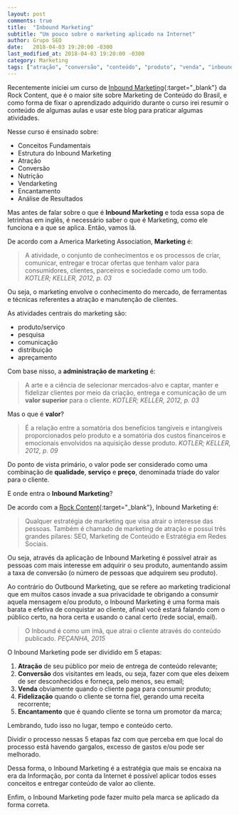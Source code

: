 ```yaml
---
layout: post
comments: true
title:  "Inbound Marketing"
subtitle: "Um pouco sobre o marketing aplicado na Internet"
author: Grupo SEO
date:   2018-04-03 19:20:00 -0300
last_modified_at: 2018-04-03 19:20:00 -0300
category: Marketing
tags: ["atração", "conversão", "conteúdo", "produto", "venda", "inbound", "outbound"]
---
```


Recentemente iniciei um curso de [Inbound Marketing][content_curso_inbound]{:target="_blank"} da Rock Content, que é o maior site sobre Marketing de Conteúdo do Brasil, e como forma de fixar o aprendizado adquirido durante o curso irei resumir o conteúdo de algumas aulas e usar este blog para praticar algumas atividades. 
  
Nesse curso é ensinado sobre:

* Conceitos Fundamentais
* Estrutura do Inbound Marketing
* Atração
* Conversão
* Nutrição
* Vendarketing
* Encantamento
* Análise de Resultados

Mas antes de falar sobre o que é **Inbound Marketing** e toda essa sopa de letrinhas em inglês, é necessário saber o que é Marketing, como ele funciona e a que se aplica. Então, vamos lá.

De acordo com a America Marketing Association, **Marketing** é:

> A atividade, o conjunto de conhecimentos e os processos de criar, comunicar, entregar e trocar ofertas que tenham valor para consumidores, clientes, parceiros e sociedade como um todo.
> <cite>KOTLER; KELLER, 2012, p. 03</cite>

Ou seja, o marketing envolve o conhecimento do mercado, de ferramentas e técnicas referentes a atração e manutenção de clientes.

As atividades centrais do marketing são:

* produto/serviço
* pesquisa
* comunicação
* distribuição
* apreçamento

Com base nisso, a **administração de marketing** é:

> A arte e a ciência de selecionar mercados-alvo e captar, manter e fidelizar clientes por meio da criação, entrega e comunicação de um **valor superior** para o cliente.
> <cite>KOTLER; KELLER, 2012, p. 03</cite>

Mas o que é **valor**?

> É a relação entre a somatória dos benefícios tangíveis e intangíveis proporcionados pelo produto e a somatória dos custos financeiros e emocionais envolvidos na aquisição desse produto. 
> <cite>KOTLER; KELLER, 2012, p. 09</cite>

Do ponto de vista primário, o valor pode ser considerado como uma combinação de **qualidade**, **serviço** e **preço**, denominada tríade do valor para o cliente.

E onde entra o **Inbound Marketing**?

De acordo com a [Rock Content][content_inbound]{:target="_blank"}, Inbound Marketing é:
> Qualquer estratégia de marketing que visa atrair o interesse das pessoas. Também é chamado de marketing de atração e possui três grandes pilares: SEO, Marketing de Conteúdo e Estratégia em Redes Sociais.

Ou seja, através da aplicação de Inbound Marketing é possível atrair as pessoas com mais interesse em adquirir o seu produto, aumentando assim a taxa de conversão (o número de pessoas que adquirem seu produto).

Ao contrário do Outbound Marketing, que se refere ao marketing tradicional que em muitos casos invade a sua privacidade te obrigando a consumir aquela mensagem e/ou produto, o Inbound Marketing é uma forma mais barata e efetiva de conquistar ao cliente, afinal você estará falando com o público certo, na hora certa e usando o canal certo (rede social, email).

> O Inbound é como um ímã, que atrai o cliente através do conteúdo publicado.
> <cite>PEÇANHA, 2015</cite>

O Inbound Marketing pode ser dividido em 5 etapas:

1. **Atração** de seu público por meio de entrega de conteúdo relevante;
2. **Conversão** dos visitantes em leads, ou seja, fazer com que eles deixem de ser desconhecidos e forneça, pelo menos, seu email;
3. **Venda** obviamente quando o cliente paga para consumir produto;
4. **Fidelização** quando o cliente se torna fiel, gerando uma receita recorrente;
5. **Encantamento** que é quando cliente se torna um promotor da marca;

Lembrando, tudo isso no lugar, tempo e conteúdo certo.

Dividir o processo nessas 5 etapas faz com que perceba em que local do processo está havendo gargalos, excesso de gastos e/ou pode ser melhorado.

Dessa forma, o Inbound Marketing é a estratégia que mais se encaixa na era da Informação, por conta da Internet é possível aplicar todos esses conceitos e entregar conteúdo de valor ao cliente.

Enfim, o Inbound Marketing pode fazer muito pela marca se aplicado da forma correta.


[content_curso_inbound]: https://universidade.rockcontent.com/cursos/inbound-marketing/ "Rock Content: Curso Inbound Marketing"
[content_inbound]: https://marketingdeconteudo.com/o-que-e-inbound-marketing/ "Rock content: O que é Inbound Marketing?"